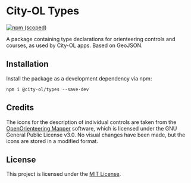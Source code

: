 # City-OL Types

[![npm (scoped)](https://img.shields.io/npm/v/@city-ol/types)](https://img.shields.io/npm/v/@city-ol/types)

A package containing type declarations for orienteering controls and courses, as used by City-OL apps. Based on GeoJSON.

## Installation

Install the package as a development dependency via npm:

    npm i @city-ol/types --save-dev

<!-- ## Usage -->

## Credits

The icons for the description of individual controls are taken from the [OpenOrienteering Mapper](https://github.com/OpenOrienteering/mapper) software, which is licensed under the GNU General Public License v3.0. No visual changes have been made, but the icons are stored in a modified format.

## License

This project is licensed under the [MIT License](LICENSE.md).
